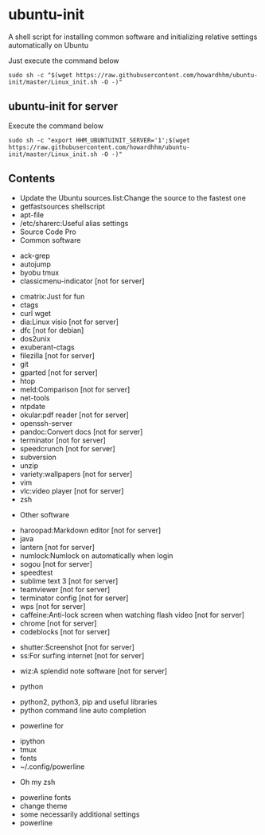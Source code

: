 # ubuntu-init
A shell script for installing common software and initializing relative settings automatically on Ubuntu

Just execute the command below
```shell
sudo sh -c "$(wget https://raw.githubusercontent.com/howardhhm/ubuntu-init/master/Linux_init.sh -O -)"
```
<!-- or
```shell
sudo sh -c "$(curl -fsSL https://raw.githubusercontent.com/howardhhm/ubuntu-init/master/Linux_init.sh)"
``` -->

## ubuntu-init for server
Execute the command below
```shell
sudo sh -c "export HHM_UBUNTUINIT_SERVER='1';$(wget https://raw.githubusercontent.com/howardhhm/ubuntu-init/master/Linux_init.sh -O -)"
```

## Contents
* Update the Ubuntu sources.list:Change the source to the fastest one
* getfastsources shellscript
* apt-file
* /etc/sharerc:Useful alias settings
* Source Code Pro
* Common software
 - ack-grep
 - autojump
 - byobu tmux
 - classicmenu-indicator            [not for server]
 <!-- - chromium -->
 - cmatrix:Just for fun
 - ctags
 - curl wget
 - dia:Linux visio                  [not for server]
 - dfc                              [not for debian]
 - dos2unix
 - exuberant-ctags
 - filezilla                        [not for server]
 - git
 - gparted                          [not for server]
 - htop
 - meld:Comparison                  [not for server]
 - net-tools
 - ntpdate
 - okular:pdf reader                [not for server]
 - openssh-server
 - pandoc:Convert docs              [not for server]
 - terminator                       [not for server]
 - speedcrunch                      [not for server]
 - subversion
 - unzip
 - variety:wallpapers               [not for server]
 - vim
 - vlc:video player                 [not for server]
 - zsh
* Other software
 - haroopad:Markdown editor         [not for server]
 - java
 - lantern                          [not for server]
 - numlock:Numlock on automatically when login
 - sogou                            [not for server]
 - speedtest
 - sublime text 3                   [not for server]
 - teamviewer                       [not for server]
 - terminator config                [not for server]
 - wps                              [not for server]
 - caffeine:Anti-lock screen when watching flash video  [not for server]
 - chrome                           [not for server]
 - codeblocks                       [not for server]
 <!-- - exfat:To read exfat filesystem -->
 - shutter:Screenshot               [not for server]
 - ss:For surfing internet          [not for server]
 <!-- - vokoscreen:Video monitor -->
 - wiz:A splendid note software     [not for server]
* python
 - python2, python3, pip and useful libraries
 - python command line auto completion
* powerline for
 - ipython
 - tmux
 - fonts
 - ~/.config/powerline
* Oh my zsh
 - powerline fonts
 - change theme
 - some necessarily additional settings
 - powerline